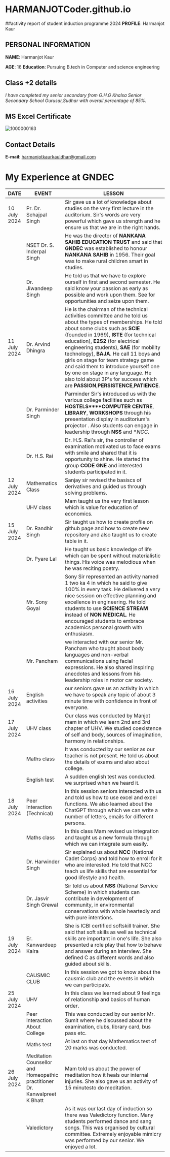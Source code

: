 # HARMANJOTCoder.github.io
##activity report of student induction programme 2024
**PROFILE**: Harmanjot Kaur

## **PERSONAL INFORMATION**
**NAME**: Harmanjot Kaur

**AGE**: 16
**Education**: Pursuing B.tech in Computer and science engineering

## Class +2 details
*I have completed my senior secondary from G.H.G Khalsa Senior Secondary School Gurusar,Sudhar with overall percentage of 85%.*
## MS Excel Certificate
![1000000163](https://github.com/user-attachments/assets/7bfc5a0d-4443-4b20-8ce3-a4622ae5cc8f)

## Contact Details 
**E-mail**: harmanjotkaurkauldhar@gmail.com
# My Experience at GNDEC
| DATE | EVENT | LESSON|
| ----------- | ------------ | ----------- |
| 10 July 2024 | Pr. Dr. Sehajpal Singh | Sir gave us a lot of knowledge about studies on the very first lecture in the auditorium. Sir's words are very powerful which gave us strength and he ensure us that we are in the right hands.|
|               | NSET Dr. S. Inderpal Singh | He was the director of **NANKANA SAHIB EDUCATION TRUST** and said that **GNDEC** was established to honour **NANKANA SAHIB** in 1956. Their goal was to make rural children smart in studies.|
|               | Dr. Jiwandeep Singh | He told us that we have to explore ourself in first and second semester. He said know your passion as early as possible and work upon them. See for opportunities and seize upon them.|
| 11 July 2024 | Dr. Arvind Dhingra | He is the chairman of the technical activities committee and he told us about the types of memberships. He told about some clubs such as **SCIE** (founded in 1969), **ISTE** (for technical education), **E2S2** (for electrical engineering students), **SAE** (for mobility technology), **BAJA**. He call 11 boys and girls on stage for team strategy game and said them to introduce yourself one by one on stage in any language. He also told about 3P's for success which are **PASSION**,**PERSISTENCE**,**PATIENCE**.
|               | Dr. Parminder Singh | Parminder Sir's introduced us with the various college facilities such as **HOSTELS****COMPUTER CENTRE**, **LIBRARY**, **WORKSHOPS** through his presentation display in auditorium's projector . Also students can engage in leadership through **NSS** and **NCC*.|
|               | Dr. H.S. Rai | Dr. H.S. Rai's sir, the controller of examination motivated us to face exams with smile and shared that it is opportunity to shine. He started the group **CODE GNE** and interested students participated in it.|
| 12 July 2024 | Mathematics Class | Sanjay sir revised the basiscs of derivatives and guided us through solving problems.|
|               | UHV class | Mam taught us the very first lesson which is value for education of economics.|
| 15 July 2024 | Dr. Randhir Singh | Sir taught us how to create profile on github page and how to create new repository and also taught us to create table in it.|
|                  | Dr. Pyare Lal | He taught us basic knowledge of life which can be spent without materialistic things. His voice was melodious when he was reciting poetry.|
|                | Mr. Sony Goyal | Sony Sir represented an activity named 1 two ka 4 in which he said to give 100% in every task. He delivered a very nice session on effective planning and excellence in engineering. He told students to use **SCIENCE STREAM** instead of **NON MEDICAL**. He encouraged students to embrace academics personal growth with enthusiasm.|
|                | Mr. Pancham | we interacted with our senior Mr. Pancham who taught about body languages and non-verbal communications using facial expressions. He also shared inspiring anecdotes and lessons from his leadership roles in motor car society. |
| 16 July 2024 | English activities | our seniors gave us an activity in which we have to speak any topic of about 3 minute time with confidence in front of everyone.|
| 17 July 2024 | UHV class| Our class was conducted by Manjot mam in which we learn 2nd and 3rd chapter of UHV. We studied coexistence of self and body, sources of imagination, harmony in relationships.|
|              | Maths class | It was conducted by our senior as our teacher is not present. He told us about the details of exams and also about college.|
|              | English test |  A sudden english test was conducted. we surprised when we heard it.|
| 18 July 2024 | Peer Interaction (Technical) | In this session seniors interacted with us and told us how to use excel and excel functions. We also learned about the ChatGPT through which we can write a number of letters, emails for different persons.|
|              | Maths class | In this class Mam revised us integration and taught us a new formula through which we can integrate sum easily.|
|              | Dr. Harwinder Singh | Sir explained us about **NCC** (National Cadet Corps) and told how to enroll for it who are interested. He told that NCC teach us life skills that are essential for good lifestyle and health.|
|              | Dr. Jasvir Singh Grewal | Sir told us about **NSS** (National Service Scheme) in which students can contribute in development of community, in environmental conservations with whole heartedly and with pure intentions.|
| 19 July 2024 | Er. Kanwardeep Kalra | She is ICBI certified softskill trainer. She said that soft skills as well as technical skills are important in one's life. She also presented a role play that how to behave and answer during an interview. She defined C as different words and also guided about skills.||              | Fine Arts Events | we went for the competition of mehandi conducted by our seniors.|
|              | CAUSMIC CLUB | In this session we got to know about the causmic club and the events in which we can participate. |
| 25 July 2024 | UHV | In this class we learned about 9 feelings of relationship and basics of human order. |
|              | Peer Interaction About College | This was conducted by our senior Mr. Sumit where he discussed about the examination, clubs, library card, bus pass etc. |
|              | Maths test | At last on that day Mathematics test of 20 marks was conducted. |
| 26 July 2024 | Meditation Counsellor and Homeopathic practitioner Dr. Kanwalpreet K Bhatt | Mam told us about the power of meditation how it heals our internal injuries. She also gave us an activity of 15 minutesto do meditation. |
|              | Valedictory | As it was our last day of induction so there was Valedictory function. Many students performed dance and sang songs. This was organised by cultural committee.  Extremely enjoyable mimicry was performed by our senior. We enjoyed a lot. |
